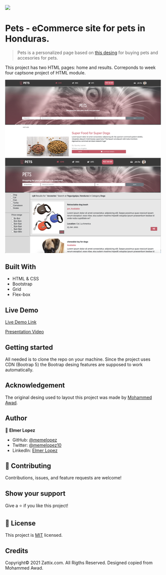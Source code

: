 ![](https://img.shields.io/badge/Microverse-blueviolet)

# Pets - eCommerce site for pets in Honduras.

> Pets is a personalized page based on [this desing](https://www.behance.net/gallery/24796463/ZATTIX) for buying pets and accesories for pets.

This project has two HTML pages: home and results. Correponds to week four captsone project of HTML module. 

<img src="assets/img/pets-screenshot1.png" width="800">
<img src="assets/img/pets-screenshot2.png" width="600">


## Built With

- HTML & CSS
- Bootstrap
- Grid
- Flex-box

## Live Demo

[Live Demo Link](https://memelopez.github.io/wk4-capstone/)

[Presentation Video](https://www.loom.com/share/36dac568cc4d4f358cf3bd0a90481066)

## Getting started

All needed is to clone the repo on your machine. Since the project uses CDN (Bootrap 5) the Bootrap desing features are supposed to work automatically. 

## Acknowledgement  

The original desing used to layout this project was made by [Mohammed Awad](https://www.behance.net/M_Awad).

## Author

👤 **Elmer Lopez**

- GitHub: [@memelopez](https://github.com/memelopez/)
- Twitter: [@memelopez10](https://twitter.com/memelopez10)
- LinkedIn: [Elmer Lopez](https://www.linkedin.com/in/elmer-lopez-51b187200/)

## 🤝 Contributing

Contributions, issues, and feature requests are welcome!

## Show your support

Give a ⭐️ if you like this project!

## 📝 License

This project is [MIT](https://opensource.org/licenses/MIT) licensed.

## Credits

Copyright© 2021 Zattix.com. All Rigths Reserved. Designed copied from Mohammed Awad.
